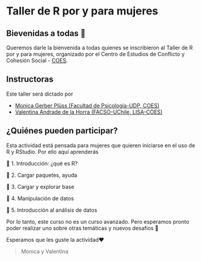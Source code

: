 # Taller de R por y para mujeres

## Bievenidas a todas 👩

Queremos darle la bienvenida a todas quienes se inscribieron al Taller de R por y para mujeres, organizado por el Centro de Estudios de Conflicto y Cohesión Social - [COES](www.coes.cl).


## Instructoras

Este taller será dictado por

- [Monica Gerber Plüss (Facultad de Psicología-UDP, COES)](mailto:'monica.gerber@udp.cl')
- [Valentina Andrade de la Horra (FACSO-UChile, LISA-COES)](valentinaandrade.netlify.app)


## ¿Quiénes pueden participar?

Esta actividad está pensada para mujeres que quieren iniciarse en el uso de R y RStudio. Por ello aquí aprenderás

🔹 1. Introducción: ¿qué es R?

🔹 2. Cargar paquetes, ayuda

🔹 3. Cargar y explorar base

🔹 4. Manipulación de datos

🔹 5. Introducción al análisis de datos

Por lo tanto, este curso no es un curso avanzado. Pero esperamos pronto poder realizar uno sobre otras temáticas y nuevos desafíos 🙂

Esperamos que les guste la actividad❤️

> Monica y Valentina
